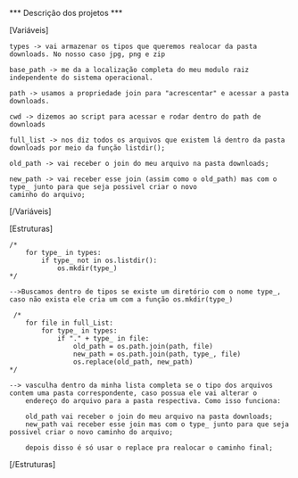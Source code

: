 *** Descrição dos projetos ***

[Variáveis]

    types -> vai armazenar os tipos que queremos realocar da pasta downloads. No nosso caso jpg, png e zip

    base_path -> me da a localização completa do meu modulo raiz independente do sistema operacional.

    path -> usamos a propriedade join para "acrescentar" e acessar a pasta downloads.

    cwd -> dizemos ao script para acessar e rodar dentro do path de downloads

    full_list -> nos diz todos os arquivos que existem lá dentro da pasta downloads por meio da função listdir();

    old_path -> vai receber o join do meu arquivo na pasta downloads;

    new_path -> vai receber esse join (assim como o old_path) mas com o type_ junto para que seja possivel criar o novo 
    caminho do arquivo;


[/Variáveis]

[Estruturas]

    /*
        for type_ in types:
            if type_ not in os.listdir():
                os.mkdir(type_)
    */

    -->Buscamos dentro de tipos se existe um diretório com o nome type_, caso não exista ele cria um com a função os.mkdir(type_)

     /*
        for file in full_List:
            for type_ in types:
                if "." + type_ in file:
                    old_path = os.path.join(path, file)
                    new_path = os.path.join(path, type_, file)
                    os.replace(old_path, new_path)
    */

    --> vasculha dentro da minha lista completa se o tipo dos arquivos contem uma pasta correspondente, caso possua ele vai alterar o 
        endereço do arquivo para a pasta respectiva. Como isso funciona: 

        old_path vai receber o join do meu arquivo na pasta downloads;
        new_path vai receber esse join mas com o type_ junto para que seja possivel criar o novo caminho do arquivo;

        depois disso é só usar o replace pra realocar o caminho final;
[/Estruturas]